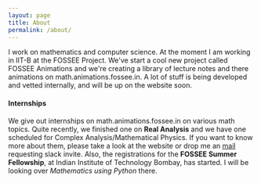 ```yaml
---
layout: page
title: About
permalink: /about/
---
```


I work on mathematics and computer science. At the moment I am working in IIT-B at the FOSSEE Project. We've start a cool new project called FOSSEE Animations
and we're creating a library of lecture notes and there animations on math.animations.fossee.in. 
A lot of stuff is being developed and vetted internally, and will be up on the website soon.

#### Internships
We give out internships on math.animations.fossee.in on various math topics. Quite recently, we finished one on **Real Analysis** and we have one scheduled for Complex Analysis/Mathematical Physics.
If you want to know more about them, please take a look at the website or drop me an [mail](/contact/) requesting slack invite.
Also, the registrations for the **FOSSEE Summer Fellowship**, at Indian Institute of Technology Bombay, has started. I will be looking over _Mathematics using Python_ there.
